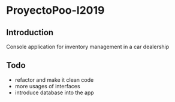 # ProyectoPoo-I2019

## Introduction
Console application for inventory management in a car dealership

## Todo
- refactor and make it clean code
- more usages of interfaces
- introduce database into the app
